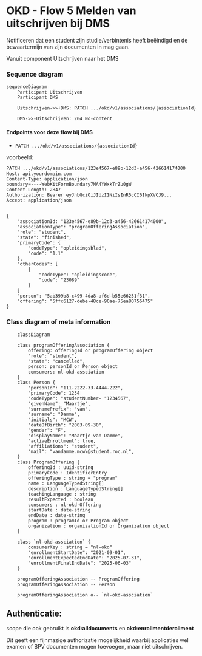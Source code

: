 # OKD - Flow 5 Melden van uitschrijven bij DMS
Notificeren dat een student zijn studie/verbintenis heeft beëindigd en de bewaartermijn van zijn documenten in mag gaan.

Vanuit component Uitschrijven naar het DMS


### Sequence diagram 
```mermaid
sequenceDiagram
    Participant Uitschrijven
    Participant DMS

    Uitschrijven->>+DMS: PATCH .../okd/v1/associations/{associationId}

    DMS->>-Uitschrijven: 204 No-content

```
#### Endpoints voor deze flow bij DMS
- `PATCH .../okd/v1/associations/{associationId}`

voorbeeld:
```
PATCH .../okd/v1/associations/123e4567-e89b-12d3-a456-426614174000
Host: api.yourdomain.com
Content-Type: application/json
boundary=----WebKitFormBoundary7MA4YWxkTrZu0gW
Content-Length: 2847
Authorization: Bearer eyJhbGciOiJIUzI1NiIsInR5cCI6IkpXVCJ9...
Accept: application/json


{
    "associationId: "123e4567-e89b-12d3-a456-426614174000",
    "associationType": "programOfferingAssociation",
    "role": "student",
    "state": "finished",
    "primaryCode": {
        "codeType": "opleidingsblad",
        "code": "1.1"
    },
    "otherCodes": [
        {
            "codeType": "opleidingscode",
            "code": "23089"
        }
    ]
    "person": "5ab399b8-c499-4da8-af6d-b55e66251f31",
    "offering": "5ffc6127-debe-48ce-90ae-75ea80756475"
}
```

### Class diagram of meta information
```mermaid
	classDiagram

    class programOfferingAssociation {
        offering: offeringId or programOffering object
        "role": "student",
        "state": "cancelled",
        person: personId or Person object
        comsumers: nl-okd-assciation
    }
    class Person {
        "personId": "111-2222-33-4444-222",
        "primaryCode": 1234
        "codeType": "studentNumber- "1234567",
        "givenName": "Maartje",
        "surnamePrefix": "van",
        "surname": "Damme",
     	"initials": "MCW",
		"dateOfBirth": "2003-09-30",
		"gender": "F",
        "displayName": "Maartje van Damme",
        "activeEnrollment": true,
        "affiliations": "student",
        "mail": "vandamme.mcw\@student.roc.nl",
    }
    class ProgramOffering {
        offeringId : uuid-string
        primaryCode : IdentifierEntry
        offeringType : string = "program"
        name : LanguageTypedString[]
        description : LanguageTypedString[]
        teachingLanguage : string
        resultExpected : boolean
        consumers : nl-okd-Offering
        startDate : date-string
        endDate : date-string
        program : programId or Program object
        organization : organizationId or Organization object
    }

    class `nl-okd-assciation` {
        consumerKey : string = "nl-okd"
        "enrollmentStartDate": "2021-09-01", 
        "enrollmentExpectedEndDate": "2025-07-31",
        "enrollmentFinalEndDate": "2025-06-03"
    }

    programOfferingAssociation -- ProgramOffering
    programOfferingAssociation -- Person

    programOfferingAssociation o-- `nl-okd-assciation`

```

## Authenticatie:
scope die ook gebruikt is  **okd:alldocuments** en **okd:enrollmentderollment**

Dit geeft een fijnmazige authorizatie mogelijkheid waarbij applicaties wel examen of BPV documenten mogen toevoegen, maar niet uitschrijven.
